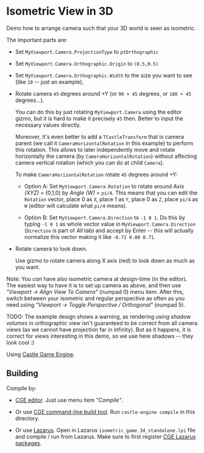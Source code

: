 # Isometric View in 3D

Demo how to arrange camera such that your 3D world is seen as isometric.

The important parts are:

- Set `MyViewport.Camera.ProjectionType` to `ptOrthographic`

- Set `MyViewport.Camera.Orthographic.Origin` to `(0.5,0.5)`

- Set `MyViewport.Camera.Orthographic.Width` to the size you want to see (like `10` -- just an example),

- Rotate camera `45` degrees around +Y (or `90 + 45` degrees, or `180 + 45` degrees...).

    You can do this by just rotating `MyViewport.Camera` using the editor gizmo, but it is hard to make it precisely `45` then. Better to input the necessary values directly.

    Moreover, it's even better to add a `TCastleTransform` that is camera parent (we call it `CameraHorizontalRotation` in this example) to perform this rotation. This allows to later independently move and rotate horizontally the camera (by `CameraHorizontalRotation`) without affecting camera vertical rotation (which you can do at child `Camera`).

    To make `CameraHorizontalRotation` rotate `45` degrees around +Y:

    - Option A: Set `MyViewport.Camera.Rotation` to rotate around _Axis (XYZ)_ = (0,1,0) by _Angle (W)_ = `pi/4`. This means that you can edit the `Rotation` vector, place 0 as `X`, place 1 as `Y`, place 0 as `Z`, place `pi/4` as `W` (editor will calculate what `pi/4` means).

    - Option B: Set `MyViewport.Camera.Direction` to `-1 0 1`. Do this by typing `-1 0 1` as whole vector value in `MyViewport.Camera.Direction` (`Direction` is part of _All_ tab) and accept by Enter -- this will actually normalize this vector making it like `-0.71 0.00 0.71`.

- Rotate camera to look down.

    Use gizmo to rotate camera along X axis (red) to look down as much as you want.

Note: You *can* have also isometric camera at design-time (in the editor). The easiest way to have it is to set up camera as above, and then use _"Viewport -> Align View To Camera"_ (numpad 0) menu item. After this, switch between your isometric and regular perspective as often as you need using _"Viewport -> Toggle Perspective / Orthogonal"_ (numpad 5).

TODO: The example design shows a warning, as rendering using _shadow volumes_ in orthographic view isn't guaranteed to be correct from all camera views (as we cannot have projection far in infinity). But as it happens, it is correct for views interesting in this demo, so we use here shadows -- they look cool :)

Using [Castle Game Engine](https://castle-engine.io/).

## Building

Compile by:

- [CGE editor](https://castle-engine.io/manual_editor.php). Just use menu item _"Compile"_.

- Or use [CGE command-line build tool](https://castle-engine.io/build_tool). Run `castle-engine compile` in this directory.

- Or use [Lazarus](https://www.lazarus-ide.org/). Open in Lazarus `isometric_game_3d_standalone.lpi` file and compile / run from Lazarus. Make sure to first register [CGE Lazarus packages](https://castle-engine.io/lazarus).
